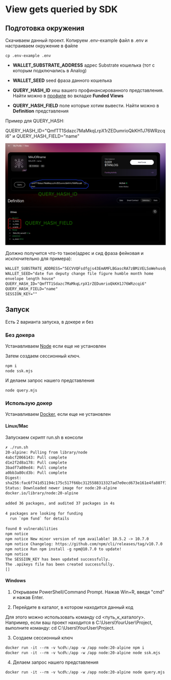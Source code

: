 # View gets queried by SDK

## Подготовка окружения

Скачиваем данный проект. Копируем .env-example файл  в .env и настраиваем окружение в файле

```
cp .env-example .env
```

- **WALLET_SUBSTRATE_ADDRESS** адрес Substrate кошелька (тот с которым подключались в Analog)

- **WALLET_SEED** seed фраза данного кошелька

- **QUERY_HASH_ID** хеш вашего профинансированного представления. Найти можно в [профиле](https://watch.testnet.analog.one/#/profile) во вкладке **Funded Views**

- **QUERY_HASH_FIELD** поле которые хотим вывести. Найти можно в **Definition** представления

Пример для QUERY_HASH:

QUERY_HASH_ID="QmfTT1Sdazc7MaMkqLrpX1rZEDumrioQkKH1J76WRzcqi6" и QUERY_HASH_FIELD="name"

![plot](./img/view.png)

Должно получится что-то такое(адрес и сид фраза фейковая и исключительно для примера):
```
WALLET_SUBSTRATE_ADDRESS="5ECVVQFsdfgjs43EmAMFLBGascRA7zBMiVELSoWehusdgcf2qh"
WALLET_SEED="date fun deputy change file figure humble month home envelope length house"
QUERY_HASH_ID="QmfTT1Sdazc7MaMkqLrpX1rZEDumrioQkKH1J76WRzcqi6"
QUERY_HASH_FIELD="name"
SESSION_KEY=""
```

## Запуск

Есть 2 варианта запуска, в докере и без

### Без докера

Устанавливаем [Node](https://docs.npmjs.com/downloading-and-installing-node-js-and-npm) если еще не установлен

Затем создаем сессионный ключ.
```
npm i
node ssk.mjs
```

И делаем запрос нашего представления
```
node query.mjs
```

### Использую докер

Устанавливаем [Docker](https://docs.docker.com/engine/install/), если еще не установлен

#### Linux/Mac

Запускаем скрипт run.sh в консоли

```
✗ ./run.sh                           
20-alpine: Pulling from library/node
4abcf2066143: Pull complete 
d1e2f2d8a178: Pull complete 
3badf7a80ed4: Pull complete 
a0bb3a80cd3b: Pull complete 
Digest: sha256:fac6f741d51194c175c517f66bc3125588313327ad7e0ecd673e161e4fa807f3
Status: Downloaded newer image for node:20-alpine
docker.io/library/node:20-alpine

added 36 packages, and audited 37 packages in 4s

4 packages are looking for funding
  run `npm fund` for details

found 0 vulnerabilities
npm notice 
npm notice New minor version of npm available! 10.5.2 -> 10.7.0
npm notice Changelog: https://github.com/npm/cli/releases/tag/v10.7.0
npm notice Run npm install -g npm@10.7.0 to update!
npm notice 
The SESSION_KEY has been updated successfully.
The .apikeys file has been created successfully.
[]
```

#### Windows

1. Открываем PowerShell/Command Prompt. Нажав Win+R, введя "cmd" и нажав Enter.

2. Перейдите в каталог, в котором находится данный код

Для этого можно использовать команду cd <путь_к_каталогу>. Например, если ваш проект находится в C:\Users\YourUser\Project, выполните команду: cd C:\Users\YourUser\Project.

3. Создаем сессионный ключ
```
docker run -it --rm -v %cd%:/app -w /app node:20-alpine npm i
docker run -it --rm -v %cd%:/app -w /app node:20-alpine node ssk.mjs
```

4. Делаем запрос нашего представления
```
docker run -it --rm -v %cd%:/app -w /app node:20-alpine node query.mjs
```
